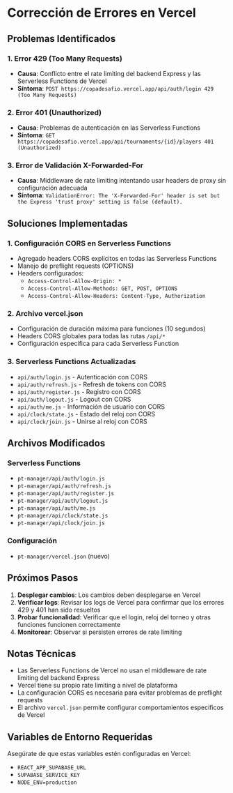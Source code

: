 # Corrección de Errores en Vercel

## Problemas Identificados

### 1. Error 429 (Too Many Requests)
- **Causa**: Conflicto entre el rate limiting del backend Express y las Serverless Functions de Vercel
- **Síntoma**: `POST https://copadesafio.vercel.app/api/auth/login 429 (Too Many Requests)`

### 2. Error 401 (Unauthorized)
- **Causa**: Problemas de autenticación en las Serverless Functions
- **Síntoma**: `GET https://copadesafio.vercel.app/api/tournaments/{id}/players 401 (Unauthorized)`

### 3. Error de Validación X-Forwarded-For
- **Causa**: Middleware de rate limiting intentando usar headers de proxy sin configuración adecuada
- **Síntoma**: `ValidationError: The 'X-Forwarded-For' header is set but the Express 'trust proxy' setting is false (default).`

## Soluciones Implementadas

### 1. Configuración CORS en Serverless Functions
- Agregado headers CORS explícitos en todas las Serverless Functions
- Manejo de preflight requests (OPTIONS)
- Headers configurados:
  - `Access-Control-Allow-Origin: *`
  - `Access-Control-Allow-Methods: GET, POST, OPTIONS`
  - `Access-Control-Allow-Headers: Content-Type, Authorization`

### 2. Archivo vercel.json
- Configuración de duración máxima para funciones (10 segundos)
- Headers CORS globales para todas las rutas `/api/*`
- Configuración específica para cada Serverless Function

### 3. Serverless Functions Actualizadas
- `api/auth/login.js` - Autenticación con CORS
- `api/auth/refresh.js` - Refresh de tokens con CORS
- `api/auth/register.js` - Registro con CORS
- `api/auth/logout.js` - Logout con CORS
- `api/auth/me.js` - Información de usuario con CORS
- `api/clock/state.js` - Estado del reloj con CORS
- `api/clock/join.js` - Unirse al reloj con CORS

## Archivos Modificados

### Serverless Functions
- `pt-manager/api/auth/login.js`
- `pt-manager/api/auth/refresh.js`
- `pt-manager/api/auth/register.js`
- `pt-manager/api/auth/logout.js`
- `pt-manager/api/auth/me.js`
- `pt-manager/api/clock/state.js`
- `pt-manager/api/clock/join.js`

### Configuración
- `pt-manager/vercel.json` (nuevo)

## Próximos Pasos

1. **Desplegar cambios**: Los cambios deben desplegarse en Vercel
2. **Verificar logs**: Revisar los logs de Vercel para confirmar que los errores 429 y 401 han sido resueltos
3. **Probar funcionalidad**: Verificar que el login, reloj del torneo y otras funciones funcionen correctamente
4. **Monitorear**: Observar si persisten errores de rate limiting

## Notas Técnicas

- Las Serverless Functions de Vercel no usan el middleware de rate limiting del backend Express
- Vercel tiene su propio rate limiting a nivel de plataforma
- La configuración CORS es necesaria para evitar problemas de preflight requests
- El archivo `vercel.json` permite configurar comportamientos específicos de Vercel

## Variables de Entorno Requeridas

Asegúrate de que estas variables estén configuradas en Vercel:
- `REACT_APP_SUPABASE_URL`
- `SUPABASE_SERVICE_KEY`
- `NODE_ENV=production`
